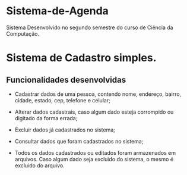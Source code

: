 # Sistema-de-Agenda
Sistema Desenvolvido no segundo semestre do curso de Ciência da Computação.

# Sistema de Cadastro simples.
## Funcionalidades desenvolvidas
* Cadastrar dados de uma pessoa, contendo nome, endereço, bairro, cidade, estado, cep, telefone e celular;

* Alterar dados cadastrais, caso algum dado esteja corrompido ou digitado da forma errada;

* Excluir dados já cadastrados no sistema;

* Consultar dados que foram cadastrados no sistema;

* Todos os dados cadastrados ou editados foram armazenados em arquivos. Caso algum dado seja excluido do sistema, o mesmo é excluido do arquivo.
